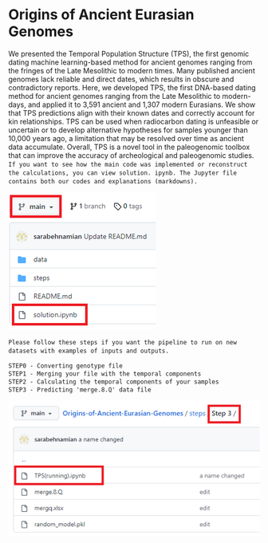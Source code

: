 # Origins of Ancient Eurasian Genomes
We presented the Temporal Population Structure (TPS), the first genomic dating machine learning-based method for ancient genomes ranging from the fringes of the Late Mesolithic to modern times. Many published ancient genomes lack reliable and direct dates, which results in obscure and contradictory reports. Here, we developed TPS, the first DNA-based dating method for ancient genomes ranging from the Late Mesolithic to modern-days, and applied it to 3,591 ancient and 1,307 modern Eurasians. We show that TPS predictions align with their known dates and correctly account for kin relationships. TPS can be used when radiocarbon dating is unfeasible or uncertain or to develop alternative hypotheses for samples younger than 10,000 years ago, a limitation that may be resolved over time as ancient data accumulate. Overall, TPS is a novel tool in the paleogenomic toolbox that can improve the accuracy of archeological and paleogenomic studies.  
`If you want to see how the main code was implemented or reconstruct the calculations, you can view solution. ipynb. The Jupyter file contains both our codes and explanations (markdowns).`

![This is an image](source_code.png)


`Please follow these steps if you want the pipeline to run on new datasets with examples of inputs and outputs. `

```
STEP0 - Converting genotype file
STEP1 - Merging your file with the temporal components
STEP2 - Calculating the temporal components of your samples
STEP3 - Predicting 'merge.8.Q' data file
```
![This is an image](running.png)
